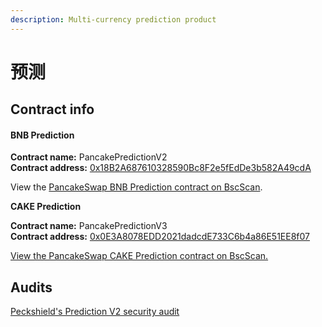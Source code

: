 ```yaml
---
description: Multi-currency prediction product
---
```


# 预测

## Contract info

#### **BNB Prediction**

**Contract name:** PancakePredictionV2\
**Contract address:** [0x18B2A687610328590Bc8F2e5fEdDe3b582A49cdA](https://bscscan.com/address/0x18B2A687610328590Bc8F2e5fEdDe3b582A49cdA)

View the [PancakeSwap BNB Prediction contract on BscScan](https://bscscan.com/address/0x18B2A687610328590Bc8F2e5fEdDe3b582A49cdA#code).



**CAKE Prediction**

**Contract name:** PancakePredictionV3\
**Contract address:** [0x0E3A8078EDD2021dadcdE733C6b4a86E51EE8f07](https://bscscan.com/address/0x0e3a8078edd2021dadcde733c6b4a86e51ee8f07)

[View the PancakeSwap CAKE Prediction contract on BscScan.](https://bscscan.com/address/0x0e3a8078edd2021dadcde733c6b4a86e51ee8f07)

## Audits

[Peckshield's Prediction V2 security audit](https://github.com/peckshield/publications/blob/master/audit\_reports/PeckShield-Audit-Report-PancakeSwap-PredictionV2-v1.0.pdf)
